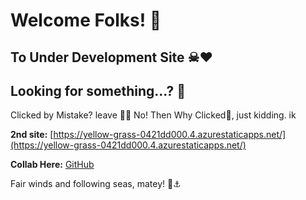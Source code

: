 # Welcome Folks! 👋

## To Under Development Site ☠❤

## Looking for something...? 🧐

Clicked by Mistake? leave 🚪👋
No! Then Why Clicked🙂, just kidding. ik

**2nd site:** [https://yellow-grass-0421dd000.4.azurestaticapps.net/](https://yellow-grass-0421dd000.4.azurestaticapps.net/)

**Collab Here:** [GitHub](https://github.com/talha1230)

Fair winds and following seas, matey! 🌊⚓️
